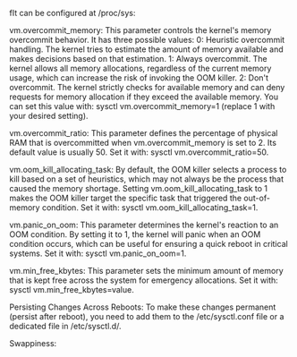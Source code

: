 fIt can be configured at /proc/sys:

vm.overcommit_memory:
        This parameter controls the kernel's memory overcommit behavior. It has three possible values:
            0: Heuristic overcommit handling. The kernel tries to estimate the amount of memory available and makes decisions based on that estimation.
            1: Always overcommit. The kernel allows all memory allocations, regardless of the current memory usage, which can increase the risk of invoking the OOM killer.
            2: Don't overcommit. The kernel strictly checks for available memory and can deny requests for memory allocation if they exceed the available memory.
        You can set this value with: sysctl vm.overcommit_memory=1 (replace 1 with your desired setting).

vm.overcommit_ratio:
        This parameter defines the percentage of physical RAM that is overcommitted when vm.overcommit_memory is set to 2. Its default value is usually 50.
        Set it with: sysctl vm.overcommit_ratio=50.

vm.oom_kill_allocating_task:
        By default, the OOM killer selects a process to kill based on a set of heuristics, which may not always be the process that caused the memory shortage.
        Setting vm.oom_kill_allocating_task to 1 makes the OOM killer target the specific task that triggered the out-of-memory condition.
        Set it with: sysctl vm.oom_kill_allocating_task=1.

vm.panic_on_oom:
        This parameter determines the kernel's reaction to an OOM condition. By setting it to 1, the kernel will panic when an OOM condition occurs, which can be useful for ensuring a quick reboot in critical systems.
        Set it with: sysctl vm.panic_on_oom=1.

vm.min_free_kbytes:
        This parameter sets the minimum amount of memory that is kept free across the system for emergency allocations.
        Set it with: sysctl vm.min_free_kbytes=value.

Persisting Changes Across Reboots:
        To make these changes permanent (persist after reboot), you need to add them to the /etc/sysctl.conf file or a dedicated file in /etc/sysctl.d/.

Swappiness:
